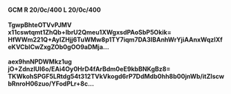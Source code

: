 #### GCM R 20/0c/400 L 20/0c/400
**TgwpBhteOTVvPJMV**<br/>**x11cswtqmt1ZhQb+IbrU2Qmeu1XWgxsdPAoSbP5Okik=**<br/>**HfWWm221Q+AyIZHjj6TuWMw8p1TY7iqm7DA3IBAnhWrYjiAAnxWqzIXfeKVCbICwZxgZOb0gOO9aDMja...**<br/><br/>
**aex9hnNPDWMkz1ug**<br/>**jO+ZdnzIUI6o/EAi4Oy0HrD4fArBdm0eE9kbBNKgBz8=**<br/>**TKWkohSPGF5LRtdg54t312TVkVkogd6rP7DdMdb0hh8b00jnWb/itZIscwbRnroH06zuo/YFodPLr+8c...**